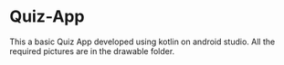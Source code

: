 # Quiz-App
This a basic Quiz App developed using kotlin on android studio.
All the required pictures are in the drawable folder.
